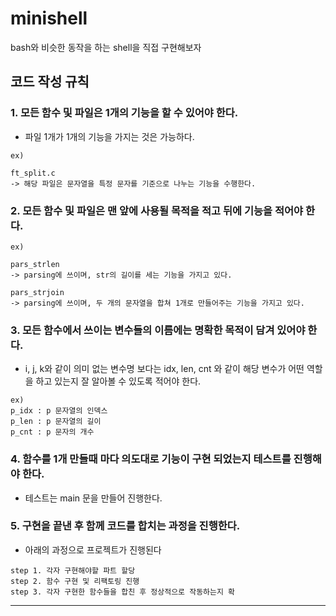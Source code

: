 # minishell

bash와 비슷한 동작을 하는 shell을 직접 구현해보자

## 코드 작성 규칙

### 1. 모든 함수 및 파일은 1개의 기능을 할 수 있어야 한다.
- 파일 1개가 1개의 기능을 가지는 것은 가능하다.
```
ex)

ft_split.c
-> 해당 파일은 문자열을 특정 문자를 기준으로 나누는 기능을 수행한다.
```

### 2. 모든 함수 및 파일은 맨 앞에 사용될 목적을 적고 뒤에 기능을 적어야 한다.
```
ex)

pars_strlen
-> parsing에 쓰이며, str의 길이를 세는 기능을 가지고 있다.

pars_strjoin
-> parsing에 쓰이며, 두 개의 문자열을 합쳐 1개로 만들어주는 기능을 가지고 있다.
```

### 3. 모든 함수에서 쓰이는 변수들의 이름에는 명확한 목적이 담겨 있어야 한다.
- i, j, k와 같이 의미 없는 변수명 보다는 idx, len, cnt 와 같이 해당 변수가 어떤 역할을 하고 있는지 잘 알아볼 수 있도록 적어야 한다.
```
ex)
p_idx : p 문자열의 인덱스
p_len : p 문자열의 길이
p_cnt : p 문자의 개수
```

### 4. 함수를 1개 만들때 마다 의도대로 기능이 구현 되었는지 테스트를 진행해야 한다.
- 테스트는 main 문을 만들어 진행한다.

### 5. 구현을 끝낸 후 함께 코드를 합치는 과정을 진행한다.
- 아래의 과정으로 프로젝트가 진행된다
```
step 1. 각자 구현해야할 파트 할당
step 2. 함수 구현 및 리팩토링 진행
step 3. 각자 구현한 함수들을 합친 후 정상적으로 작동하는지 확
```
---
